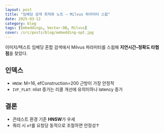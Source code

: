 ```yaml
---
layout: post
title: "임베딩 검색 최적화 노트 — Milvus 파라미터 스윕"
date: 2025-03-12
category: blog
tags: [Embeddings, Vector-DB, Milvus]
cover: /src/posts/blog/embedding-opt.jpg
---
```


이미지/텍스트 임베딩 혼합 검색에서 Milvus 파라미터를 스윕해 **지연시간–정확도 타협점**을 찾았다.

## 인덱스
- `HNSW`: M=16, efConstruction=200 근방이 가장 안정적
- `IVF_FLAT`: nlist 증가는 리콜 개선에 유의미하나 latency 증가

## 결론
- 콘테스트 환경 기준 **HNSW**가 우세  
- 쿼리 시 `ef`를 요청당 동적으로 조절하면 안정성↑

